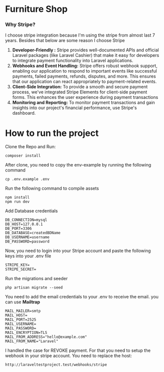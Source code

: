 # Furniture Shop

### Why Stripe?

I choose stripe integration because I'm using the stripe from almost last 7 years. Besides that below are some reason I choose Stripe

1. **Developer-Friendly :** Stripe provides well-documented APIs and official Laravel packages (like Laravel Cashier) that make it easy for developers to integrate payment functionality into Laravel applications.
2. **Webhooks and Event Handling:** Stripe offers robust webhook support, enabling our application to respond to important events like successful payments, failed payments, refunds, disputes, and more. This ensures that our application can react appropriately to payment-related events.
3. **Client-Side Integration:** To provide a smooth and secure payment process, we've integrated Stripe Elements for client-side payment forms. This enhances the user experience during payment transactions
4. **Monitoring and Reporting:** To monitor payment transactions and gain insights into our project's financial performance, use Stripe's dashboard.


# How to run the project
Clone the Repo and Run:

```
composer install
```
After clone, you need to copy the env-example by running the following command

```
cp .env.example .env
```

Run the following command to compile assets
```
npm install 
npm run dev
```

Add Database credentials

```
DB_CONNECTION=mysql
DB_HOST=127.0.0.1
DB_PORT=3306
DB_DATABASE=createdBDName
DB_USERNAME=username
DB_PASSWORD=password
```

Now, you need to login into your Stripe account and paste the following keys into your .env file


```
STRIPE_KEY=
STRIPE_SECRET=
```


Run the migrations and seeder

```
php artisan migrate --seed
```

You need to add the email credentials to your .env to receive the email. you can use **Mailtrap** 

```
MAIL_MAILER=smtp
MAIL_HOST=
MAIL_PORT=2525
MAIL_USERNAME=
MAIL_PASSWORD=
MAIL_ENCRYPTION=TLS
MAIL_FROM_ADDRESS="hello@example.com"
MAIL_FROM_NAME="Laravel"
```

I handled the case for REVOKE payment. For that you need to setup the webhook in your stripe account. You need to replace the host: 

```
http://laraveltestproject.test/webhooks/stripe
```
